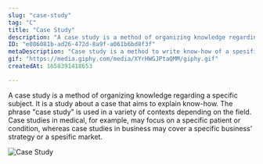 ```yaml
---
slug: "case-study"
tag: "C"
title: "Case Study"
description: "A case study is a method of organizing knowledge regarding a specific subject. It is a study about a case that aims to explain know-how. The phrase \"case study\" is used in a variety of contexts depending on the field. Case studies in medical, for example, may focus on a specific patient or condition, whereas case studies in business may cover a specific business' strategy or a spesific market. "
ID: "e086081b-ad26-472d-8a9f-a061b6bd8f3f"
metaDescription: "Case study is a method to write know-how of a spesific case."
gif: "https://media.giphy.com/media/XYrHWGJPtaQMM/giphy.gif"
createdAt: 1658391418653

---
```

A case study is a method of organizing knowledge regarding a specific subject. It is a study about a case that aims to explain know-how. The phrase "case study" is used in a variety of contexts depending on the field. Case studies in medical, for example, may focus on a specific patient or condition, whereas case studies in business may cover a specific business' strategy or a spesific market. 

![Case Study](https://media.giphy.com/media/XYrHWGJPtaQMM/giphy.gif)